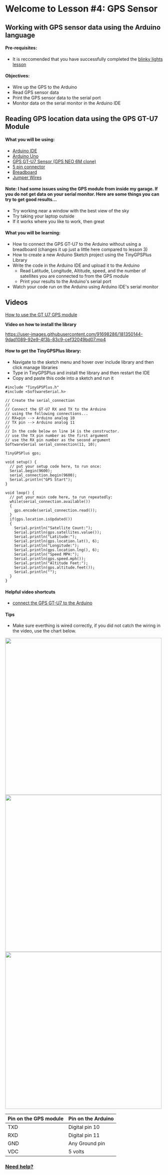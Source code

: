 # Welcome to Lesson #4: GPS Sensor

## Working with GPS sensor data using the Arduino language

#### Pre-requisites:
- It is reccomended that you have successfully completed the [blinky lights lesson](https://github.com/StateFarm-STEM/pyinthesky/tree/main/lesson2#welcome-to-lesson-2)

#### Objectives:
- Wire up the GPS to the Arduino
- Read GPS sensor data
- Print the GPS sensor data to the serial port
- Monitor data on the serial monitor in the Arduino IDE

## Reading GPS location data using the GPS GT-U7 Module

#### What you will be using:
- [Arduino IDE](https://github.com/StateFarm-STEM/pyinthesky/blob/main/lesson5/screenshots/arduino-ide.png)
- [Arduino Uno](https://github.com/StateFarm-STEM/pyinthesky/blob/main/lesson5/screenshots/arduino-uno-r3.png)
- [GPS GT-U7 Sensor (GPS NEO 6M clone)](https://github.com/StateFarm-STEM/pyinthesky/blob/main/lesson4/screenshots/gps-gt-u7.png)
- [5 pin connector](https://github.com/StateFarm-STEM/pyinthesky/blob/main/lesson4/screenshots/5-pin-connector.png)
- [Breadboard](https://github.com/StateFarm-STEM/pyinthesky/blob/main/lesson5/screenshots/breadboard.png)
- [Jumper Wires](https://github.com/StateFarm-STEM/pyinthesky/blob/main/lesson3/screenshots/1956-02.jpg)

#### Note: I had some issues using the GPS module from inside my garage. If you do not get data on your serial monitor. Here are some things you can try to get good results...<br>
- Try working near a window with the best view of the sky
- Try taking your laptop outside
- If it works where you like to work, then great

#### What you will be learning:
- How to connect the GPS GT-U7 to the Arduino without using a breadboard (changes it up just a little here compared to lesson 3)
- How to create a new Arduino Sketch project using the TinyGPSPlus Library
- Write the code in the Arduino IDE and upload it to the Arduino
  - Read Latitude, Longitude, Altitude, speed, and the number of satellites you are connected to from the GPS module
  - Print your results to the Arduino's serial port
- Watch your code run on the Arduino using Arduino IDE's serial monitor

## Videos
[How to use the GT U7 GPS module](https://youtu.be/7zw2ULu73DY)


**Video on how to install the library**

https://user-images.githubusercontent.com/91698286/181350144-9dad1089-92e9-4f3b-83c9-cef32049bd07.mp4


#### How to get the TinyGPSPlus library:
- Navigate to the sketch menu and hover over include library and then click manage libraries
- Type in TinyGPSPlus and install the library and then restart the IDE
- Copy and paste this code into a sketch and run it
``` 
#include "TinyGPSPlus.h"
#include <SoftwareSerial.h>

// Create the serial_connection
//
// Connect the GT-U7 RX and TX to the Arduino
// using the following connections...
// RX=pin --> Arduino analog 10
// TX pin --> Arduino analog 11
//
// In the code below on line 14 is the constructor.
// use the TX pin number as the first argument
// use the RX pin number as the second argument
SoftwareSerial serial_connection(11, 10);

TinyGPSPlus gps;

void setup() {
  // put your setup code here, to run once:
  Serial.begin(9600);
  serial_connection.begin(9600);
  Serial.println("GPS Start");
}

void loop() {
  // put your main code here, to run repeatedly:
  while(serial_connection.available())
  {
    gps.encode(serial_connection.read());
  }
  if(gps.location.isUpdated())
  {
    Serial.println("Satellite Count:");
    Serial.println(gps.satellites.value());
    Serial.println("Latitude:");
    Serial.println(gps.location.lat(), 6);
    Serial.println("Longitude:");
    Serial.println(gps.location.lng(), 6);
    Serial.println("Speed MPH:");
    Serial.println(gps.speed.mph());
    Serial.println("Altitude Feet:");
    Serial.println(gps.altitude.feet());
    Serial.println("");
  }
}
  ```


#### Helpful video shortcuts
- [connect the GPS GT-U7 to the Arduino](https://youtu.be/7zw2ULu73DY?t=54)
#### Tips
- Make sure everthing is wired correctly, if you did not catch the wiring in the video, use the chart below.

<img src="https://github.com/StateFarm-STEM/pyinthesky/blob/main/lesson4/screenshots/GPSback.jpg" width="500">
<img src="https://github.com/StateFarm-STEM/pyinthesky/blob/main/lesson4/screenshots/ArduinoBackGPS.jpg" width="500">

<img src="https://github.com/StateFarm-STEM/pyinthesky/blob/main/lesson4/screenshots/ArdiunoFrountGPS.jpg" width="500">


  **Pin on the GPS module** | **Pin on the Arduino**
  --------------- | --------------- 
  TXD   | Digital pin 10
  RXD   | Digital pin 11
  GND  | Any Ground pin 
  VDC   | 5 volts

### [Need help?](https://github.com/StateFarm-STEM/pyinthesky#need-some-help)

